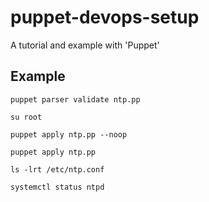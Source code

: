 # puppet-devops-setup

A tutorial and example with 'Puppet'

## Example

```
puppet parser validate ntp.pp

su root

puppet apply ntp.pp --noop

puppet apply ntp.pp

ls -lrt /etc/ntp.conf

systemctl status ntpd	
```